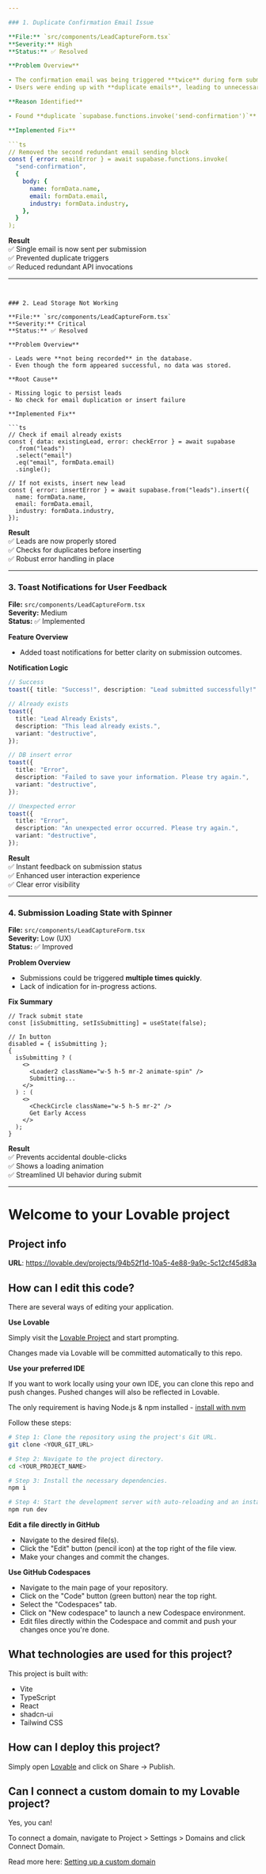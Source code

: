 ```yaml
---

### 1. Duplicate Confirmation Email Issue

**File:** `src/components/LeadCaptureForm.tsx`  
**Severity:** High  
**Status:** ✅ Resolved

**Problem Overview**

- The confirmation email was being triggered **twice** during form submission.
- Users were ending up with **duplicate emails**, leading to unnecessary confusion.

**Reason Identified**

- Found **duplicate `supabase.functions.invoke('send-confirmation')`** calls within `handleSubmit`.

**Implemented Fix**

```ts
// Removed the second redundant email sending block
const { error: emailError } = await supabase.functions.invoke(
  "send-confirmation",
  {
    body: {
      name: formData.name,
      email: formData.email,
      industry: formData.industry,
    },
  }
);
```

**Result**  
✅ Single email is now sent per submission  
✅ Prevented duplicate triggers  
✅ Reduced redundant API invocations

---
```


### 2. Lead Storage Not Working

**File:** `src/components/LeadCaptureForm.tsx`  
**Severity:** Critical  
**Status:** ✅ Resolved

**Problem Overview**

- Leads were **not being recorded** in the database.
- Even though the form appeared successful, no data was stored.

**Root Cause**

- Missing logic to persist leads
- No check for email duplication or insert failure

**Implemented Fix**

```ts
// Check if email already exists
const { data: existingLead, error: checkError } = await supabase
  .from("leads")
  .select("email")
  .eq("email", formData.email)
  .single();

// If not exists, insert new lead
const { error: insertError } = await supabase.from("leads").insert({
  name: formData.name,
  email: formData.email,
  industry: formData.industry,
});
```

**Result**  
✅ Leads are now properly stored  
✅ Checks for duplicates before inserting  
✅ Robust error handling in place

---

### 3. Toast Notifications for User Feedback

**File:** `src/components/LeadCaptureForm.tsx`  
**Severity:** Medium  
**Status:** ✅ Implemented

**Feature Overview**

- Added toast notifications for better clarity on submission outcomes.

**Notification Logic**

```ts
// Success
toast({ title: "Success!", description: "Lead submitted successfully!" });

// Already exists
toast({
  title: "Lead Already Exists",
  description: "This lead already exists.",
  variant: "destructive",
});

// DB insert error
toast({
  title: "Error",
  description: "Failed to save your information. Please try again.",
  variant: "destructive",
});

// Unexpected error
toast({
  title: "Error",
  description: "An unexpected error occurred. Please try again.",
  variant: "destructive",
});
```

**Result**  
✅ Instant feedback on submission status  
✅ Enhanced user interaction experience  
✅ Clear error visibility

---

### 4. Submission Loading State with Spinner

**File:** `src/components/LeadCaptureForm.tsx`  
**Severity:** Low (UX)  
**Status:** ✅ Improved

**Problem Overview**

- Submissions could be triggered **multiple times quickly**.
- Lack of indication for in-progress actions.

**Fix Summary**

```tsx
// Track submit state
const [isSubmitting, setIsSubmitting] = useState(false);

// In button
disabled = { isSubmitting };
{
  isSubmitting ? (
    <>
      <Loader2 className="w-5 h-5 mr-2 animate-spin" />
      Submitting...
    </>
  ) : (
    <>
      <CheckCircle className="w-5 h-5 mr-2" />
      Get Early Access
    </>
  );
}
```

**Result**  
✅ Prevents accidental double-clicks  
✅ Shows a loading animation  
✅ Streamlined UI behavior during submit

--------------------------------------------------------------------------------------------------------------------

# Welcome to your Lovable project

## Project info

**URL**: https://lovable.dev/projects/94b52f1d-10a5-4e88-9a9c-5c12cf45d83a

## How can I edit this code?

There are several ways of editing your application.

**Use Lovable**

Simply visit the [Lovable Project](https://lovable.dev/projects/94b52f1d-10a5-4e88-9a9c-5c12cf45d83a) and start prompting.

Changes made via Lovable will be committed automatically to this repo.

**Use your preferred IDE**

If you want to work locally using your own IDE, you can clone this repo and push changes. Pushed changes will also be reflected in Lovable.

The only requirement is having Node.js & npm installed - [install with nvm](https://github.com/nvm-sh/nvm#installing-and-updating)

Follow these steps:

```sh
# Step 1: Clone the repository using the project's Git URL.
git clone <YOUR_GIT_URL>

# Step 2: Navigate to the project directory.
cd <YOUR_PROJECT_NAME>

# Step 3: Install the necessary dependencies.
npm i

# Step 4: Start the development server with auto-reloading and an instant preview.
npm run dev
```

**Edit a file directly in GitHub**

- Navigate to the desired file(s).
- Click the "Edit" button (pencil icon) at the top right of the file view.
- Make your changes and commit the changes.

**Use GitHub Codespaces**

- Navigate to the main page of your repository.
- Click on the "Code" button (green button) near the top right.
- Select the "Codespaces" tab.
- Click on "New codespace" to launch a new Codespace environment.
- Edit files directly within the Codespace and commit and push your changes once you're done.

## What technologies are used for this project?

This project is built with:

- Vite
- TypeScript
- React
- shadcn-ui
- Tailwind CSS

## How can I deploy this project?

Simply open [Lovable](https://lovable.dev/projects/94b52f1d-10a5-4e88-9a9c-5c12cf45d83a) and click on Share -> Publish.

## Can I connect a custom domain to my Lovable project?

Yes, you can!

To connect a domain, navigate to Project > Settings > Domains and click Connect Domain.

Read more here: [Setting up a custom domain](https://docs.lovable.dev/tips-tricks/custom-domain#step-by-step-guide)
